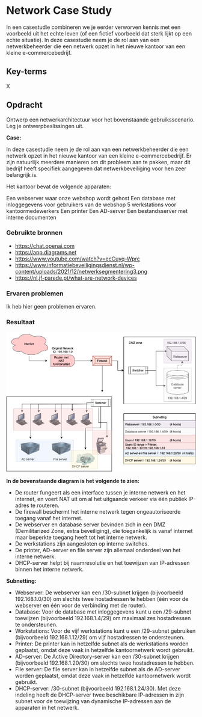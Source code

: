# Network Case Study
 In een casestudie combineren we je eerder verworven kennis met een voorbeeld uit het echte leven (of een fictief voorbeeld dat sterk lijkt op een echte situatie). In deze casestudie neem je de rol aan van een netwerkbeheerder die een netwerk opzet in het nieuwe kantoor van een kleine e-commercebedrijf.

## Key-terms
X

## Opdracht  
Ontwerp een netwerkarchitectuur voor het bovenstaande gebruiksscenario.
Leg je ontwerpbeslissingen uit.  
  
__Case:__ 

In deze casestudie neem je de rol aan van een netwerkbeheerder die een netwerk opzet in het nieuwe kantoor van een kleine e-commercebedrijf. Er zijn natuurlijk meerdere manieren om dit probleem aan te pakken, maar dit bedrijf heeft specifiek aangegeven dat netwerkbeveiliging voor hen zeer belangrijk is.

Het kantoor bevat de volgende apparaten:

Een webserver waar onze webshop wordt gehost
Een database met inloggegevens voor gebruikers van de webshop
5 werkstations voor kantoormedewerkers
Een printer
Een AD-server
Een bestandsserver met interne documenten  

### Gebruikte bronnen
* https://chat.openai.com  
* https://app.diagrams.net  
* https://www.youtube.com/watch?v=ecCuyq-Wprc   
* https://www.informatiebeveiligingsdienst.nl/wp-content/uploads/2021/12/netwerksegmentering3.png   
* https://nl.jf-parede.pt/what-are-network-devices  

### Ervaren problemen
Ik heb hier geen problemen ervaren.

### Resultaat

![SS.2_Inloggen](../00_includes/02_AWS/14.networkingCasestudy.jpg)  
  
__In de bovenstaande diagram is het volgende te zien:__

* De router fungeert als een interface tussen je interne netwerk en het internet, en voert NAT uit om al het uitgaande verkeer via één publiek IP-adres te routeren.
* De firewall beschermt het interne netwerk tegen ongeautoriseerde toegang vanaf het internet.
* De webserver en database server bevinden zich in een DMZ (Demilitarized Zone, extra beveiliging), die toegankelijk is vanaf internet maar beperkte toegang heeft tot het interne netwerk.
* De werkstations zijn aangesloten op interne switches.
* De printer, AD-server en file server zijn allemaal onderdeel van het interne netwerk.
* DHCP-server helpt bij naamresolutie en het toewijzen van IP-adressen binnen het interne netwerk.  
  
__Subnetting:__
  
* Webserver: De webserver kan een /30-subnet krijgen (bijvoorbeeld 192.168.1.0/30) om slechts twee hostadressen te hebben (één voor de webserver en één voor de verbinding met de router).
* Database: Voor de database met inloggegevens kunt u een /29-subnet toewijzen (bijvoorbeeld 192.168.1.4/29) om maximaal zes hostadressen te ondersteunen.
* Workstations: Voor de vijf werkstations kunt u een /29-subnet gebruiken (bijvoorbeeld 192.168.1.12/29) om vijf hostadressen te ondersteunen.
* Printer: De printer kan in hetzelfde subnet als de werkstations worden geplaatst, omdat deze vaak in hetzelfde kantoornetwerk wordt gebruikt.
* AD-server: De Active Directory-server kan een /30-subnet krijgen (bijvoorbeeld 192.168.1.20/30) om slechts twee hostadressen te hebben.
* File server: De file server kan in hetzelfde subnet als de AD-server worden geplaatst, omdat deze vaak in hetzelfde kantoornetwerk wordt gebruikt.  
* DHCP-server: /30-subnet (bijvoorbeeld 192.168.1.24/30). Met deze indeling heeft de DHCP-server twee beschikbare IP-adressen in zijn subnet voor de toewijzing van dynamische IP-adressen aan de apparaten in het netwerk. 
